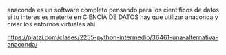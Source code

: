 anaconda es un software completo pensando para los cientificos de datos si tu interes es meterte en CIENCIA DE DATOS hay que utilizar anaconda y crear los entornos virtuales ahi

https://platzi.com/clases/2255-python-intermedio/36461-una-alternativa-anaconda/
